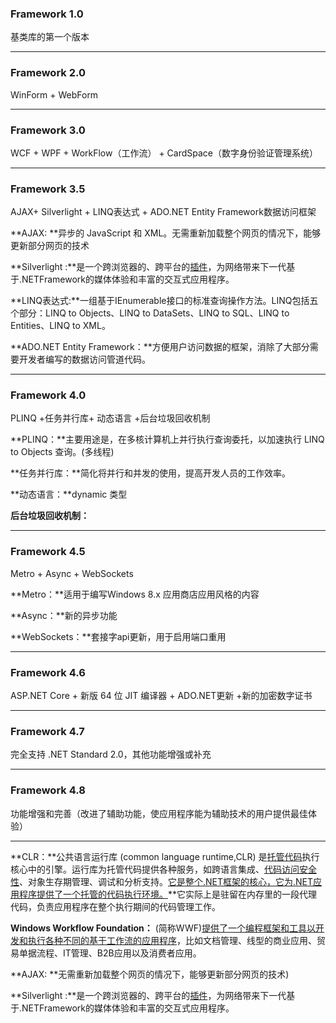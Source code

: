 ### Framework 1.0

基类库的第一个版本

---

### Framework 2.0

WinForm + WebForm

---

### Framework 3.0

WCF + WPF + WorkFlow（工作流） + CardSpace（数字身份验证管理系统）

---

### Framework 3.5

AJAX+ Silverlight + LINQ表达式 + ADO.NET Entity Framework数据访问框架



**AJAX: **异步的 JavaScript 和 XML。无需重新加载整个网页的情况下，能够更新部分网页的技术

**Silverlight :**是一个跨浏览器的、跨平台的[插件](https://baike.baidu.com/item/插件/369160)，为网络带来下一代基于.NETFramework的媒体体验和丰富的交互式应用程序。

**LINQ表达式:**一组基于IEnumerable<T>接口的标准查询操作方法。LINQ包括五个部分：LINQ to Objects、LINQ to DataSets、LINQ to SQL、LINQ to Entities、LINQ to XML。

**ADO.NET Entity Framework：**方便用户访问数据的框架，消除了大部分需要开发者编写的数据访问管道代码。

---

### Framework 4.0

PLINQ +任务并行库+ 动态语言 +后台垃圾回收机制



**PLINQ：**主要用途是，在多核计算机上并行执行查询委托，以加速执行 LINQ to Objects 查询。(多线程)

**任务并行库：**简化将并行和并发的使用，提高开发人员的工作效率。

**动态语言：**dynamic 类型

**后台垃圾回收机制：**

---

### Framework 4.5

Metro + Async + WebSockets

**Metro：**适用于编写Windows 8.x 应用商店应用风格的内容

**Async：**新的异步功能

**WebSockets：**套接字api更新，用于启用端口重用

---

### Framework 4.6

ASP.NET Core +  新版 64 位 JIT 编译器 + ADO.NET更新 +新的加密数字证书

---

### Framework 4.7

完全支持 .NET Standard 2.0，其他功能增强或补充

---

### Framework 4.8

功能增强和完善（改进了辅助功能，使应用程序能为辅助技术的用户提供最佳体验）

---



**CLR：**公共语言运行库 (common language runtime,CLR) 是[托管代码](https://baike.baidu.com/item/托管代码/2886980)执行核心中的引擎。运行库为托管代码提供各种服务，如跨语言集成、[代码访问安全性](https://baike.baidu.com/item/代码访问安全性/2881793)、对象生存期管理、调试和分析支持。<u>它是整个.NET框架的核心，它为.NET应用程序提供了一个托管的代码执行环境。</u>**它实际上是驻留在内存里的一段代理代码，负责应用程序在整个执行期间的代码管理工作。

**Windows Workflow Foundation：** (简称WWF)<u>提供了一个编程框架和工具以开发和执行各种不同的基于工作流的应用程序</u>，比如文档管理、线型的商业应用、贸易单据流程、IT管理、B2B应用以及消费者应用。

**AJAX: **无需重新加载整个网页的情况下，能够更新部分网页的技术)

**Silverlight :**是一个跨浏览器的、跨平台的[插件](https://baike.baidu.com/item/插件/369160)，为网络带来下一代基于.NETFramework的媒体体验和丰富的交互式应用程序。
	
